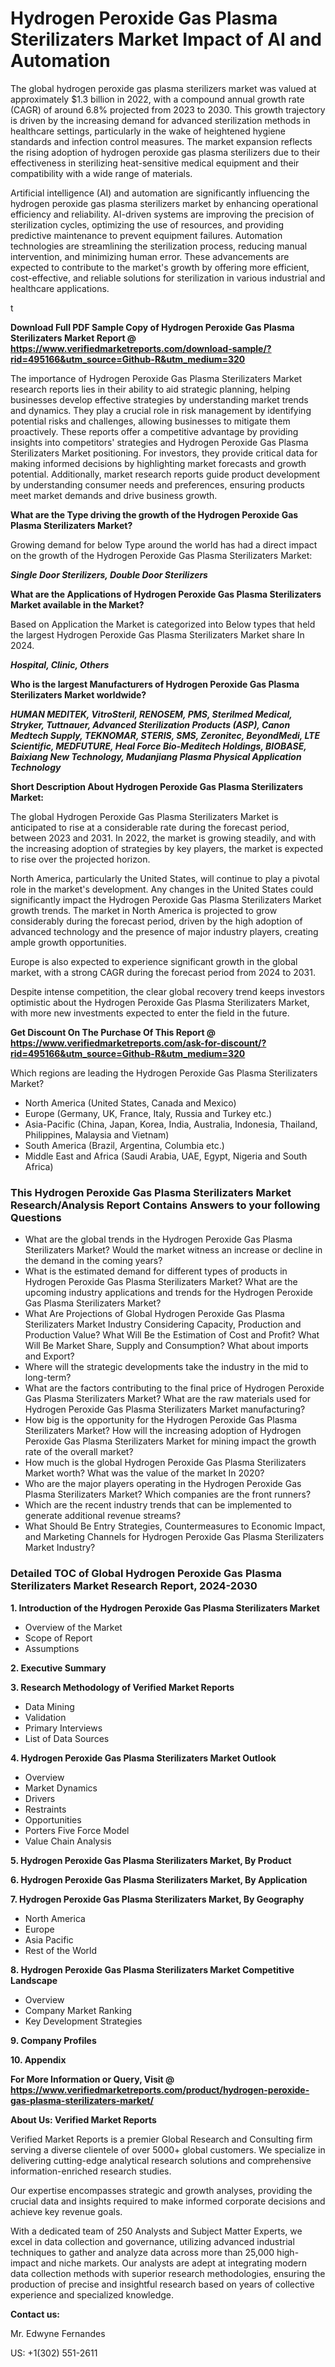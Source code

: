 <meta name="title" content="Global  Hydrogen Peroxide Gas Plasma Sterilizaters Market Impact of AI and Automation"><meta name="description" content="  The global hydrogen peroxide gas plasma sterilizers market was valued at approximately $1.3 billion in 2022, with a compound annual growth rate (CAGR) of around 6.8%"><meta name="title" content=" Hydrogen Peroxide Gas Plasma Sterilizaters Market Size, Share, Scope, Trends, Growth, Opportunities, Analysis, Forecast"> <h1>Hydrogen Peroxide Gas Plasma Sterilizaters Market Impact of AI and Automation</h1> <p>The global hydrogen peroxide gas plasma sterilizers market was valued at approximately $1.3 billion in 2022, with a compound annual growth rate (CAGR) of around 6.8% projected from 2023 to 2030. This growth trajectory is driven by the increasing demand for advanced sterilization methods in healthcare settings, particularly in the wake of heightened hygiene standards and infection control measures. The market expansion reflects the rising adoption of hydrogen peroxide gas plasma sterilizers due to their effectiveness in sterilizing heat-sensitive medical equipment and their compatibility with a wide range of materials.</p> <p>Artificial intelligence (AI) and automation are significantly influencing the hydrogen peroxide gas plasma sterilizers market by enhancing operational efficiency and reliability. AI-driven systems are improving the precision of sterilization cycles, optimizing the use of resources, and providing predictive maintenance to prevent equipment failures. Automation technologies are streamlining the sterilization process, reducing manual intervention, and minimizing human error. These advancements are expected to contribute to the market's growth by offering more efficient, cost-effective, and reliable solutions for sterilization in various industrial and healthcare applications.</p> t</p><p id="" class=""><strong>Download Full PDF Sample Copy of Hydrogen Peroxide Gas Plasma Sterilizaters Market Report @ <a href="https://www.verifiedmarketreports.com/download-sample/?rid=495166&utm_source=Github-R&utm_medium=320" target="_blank">https://www.verifiedmarketreports.com/download-sample/?rid=495166&utm_source=Github-R&utm_medium=320</a></strong></p><p>The importance of&nbsp;Hydrogen Peroxide Gas Plasma Sterilizaters Market research reports lies in their ability to aid strategic planning, helping businesses develop effective strategies by understanding market trends and dynamics. They play a crucial role in risk management by identifying potential risks and challenges, allowing businesses to mitigate them proactively. These reports offer a competitive advantage by providing insights into competitors' strategies and Hydrogen Peroxide Gas Plasma Sterilizaters Market positioning. For investors, they provide critical data for making informed decisions by highlighting market forecasts and growth potential. Additionally, market research reports guide product development by understanding consumer needs and preferences, ensuring products meet market demands and drive business growth.</p><p><strong>What are the&nbsp;Type driving the growth of the Hydrogen Peroxide Gas Plasma Sterilizaters Market?</strong></p><p id="" class="">Growing demand for below Type around the world has had a direct impact on the growth of the Hydrogen Peroxide Gas Plasma Sterilizaters Market:</p><em><strong>Single Door Sterilizers, Double Door Sterilizers</strong></em></p><strong>What are the&nbsp;Applications&nbsp;of Hydrogen Peroxide Gas Plasma Sterilizaters Market available in the Market?</strong></p><p id="" class="">Based on Application the Market is categorized into Below types that held the largest Hydrogen Peroxide Gas Plasma Sterilizaters Market share In 2024.</p><em><strong>Hospital, Clinic, Others</strong></em></p><strong>Who is the largest Manufacturers of Hydrogen Peroxide Gas Plasma Sterilizaters Market worldwide?</strong></p><p><em><strong>HUMAN MEDITEK, VitroSteril, RENOSEM, PMS, Sterilmed Medical, Stryker, Tuttnauer, Advanced Sterilization Products (ASP), Canon Medtech Supply, TEKNOMAR, STERIS, SMS, Zeronitec, BeyondMedi, LTE Scientific, MEDFUTURE, Heal Force Bio-Meditech Holdings, BIOBASE, Baixiang New Technology, Mudanjiang Plasma Physical Application Technology</strong></em></p><p id="" class=""><strong>Short Description About Hydrogen Peroxide Gas Plasma Sterilizaters Market:</strong></p><p>The global Hydrogen Peroxide Gas Plasma Sterilizaters Market is anticipated to rise at a considerable rate during the forecast period, between 2023 and 2031. In 2022, the market is growing steadily, and with the increasing adoption of strategies by key players, the market is expected to rise over the projected horizon.</p><p>North America, particularly the United States, will continue to play a pivotal role in the market's development. Any changes in the United States could significantly impact the Hydrogen Peroxide Gas Plasma Sterilizaters Market growth trends. The market in North America is projected to grow considerably during the forecast period, driven by the high adoption of advanced technology and the presence of major industry players, creating ample growth opportunities.</p><p>Europe is also expected to experience significant growth in the global market, with a strong CAGR during the forecast period from 2024 to 2031.</p><p>Despite intense competition, the clear global recovery trend keeps investors optimistic about the Hydrogen Peroxide Gas Plasma Sterilizaters Market, with more new investments expected to enter the field in the future.</p><p id="" class=""><strong>Get Discount On The Purchase Of This Report @ <a href="https://www.verifiedmarketreports.com/ask-for-discount/?rid=495166&utm_source=Github-R&utm_medium=320" target="_blank">https://www.verifiedmarketreports.com/ask-for-discount/?rid=495166&utm_source=Github-R&utm_medium=320</a></strong></p>Which regions are leading the Hydrogen Peroxide Gas Plasma Sterilizaters Market?</p><ul><li>North America (United States, Canada and Mexico)</li><li>Europe (Germany, UK, France, Italy, Russia and Turkey etc.)</li><li>Asia-Pacific (China, Japan, Korea, India, Australia, Indonesia, Thailand, Philippines, Malaysia and Vietnam)</li><li>South America (Brazil, Argentina, Columbia etc.)</li><li>Middle East and Africa (Saudi Arabia, UAE, Egypt, Nigeria and South Africa)</li></ul><h3 id="" class="">This Hydrogen Peroxide Gas Plasma Sterilizaters Market Research/Analysis Report Contains Answers to your following Questions</h3><ul><li>What are the global trends in the Hydrogen Peroxide Gas Plasma Sterilizaters Market? Would the market witness an increase or decline in the demand in the coming years?</li><li>What is the estimated demand for different types of products in Hydrogen Peroxide Gas Plasma Sterilizaters Market? What are the upcoming industry applications and trends for the Hydrogen Peroxide Gas Plasma Sterilizaters Market?</li><li>What Are Projections of Global Hydrogen Peroxide Gas Plasma Sterilizaters Market Industry Considering Capacity, Production and Production Value? What Will Be the Estimation of Cost and Profit? What Will Be Market Share, Supply and Consumption? What about imports and Export?</li><li>Where will the strategic developments take the industry in the mid to long-term?</li><li>What are the factors contributing to the final price of Hydrogen Peroxide Gas Plasma Sterilizaters Market? What are the raw materials used for Hydrogen Peroxide Gas Plasma Sterilizaters Market manufacturing?</li><li>How big is the opportunity for the Hydrogen Peroxide Gas Plasma Sterilizaters Market? How will the increasing adoption of Hydrogen Peroxide Gas Plasma Sterilizaters Market for mining impact the growth rate of the overall market?</li><li>How much is the global Hydrogen Peroxide Gas Plasma Sterilizaters Market worth? What was the value of the market In 2020?</li><li>Who are the major players operating in the Hydrogen Peroxide Gas Plasma Sterilizaters Market? Which companies are the front runners?</li><li>Which are the recent industry trends that can be implemented to generate additional revenue streams?</li><li>What Should Be Entry Strategies, Countermeasures to Economic Impact, and Marketing Channels for Hydrogen Peroxide Gas Plasma Sterilizaters Market Industry?</li></ul><h3 id="" class="">Detailed TOC of Global Hydrogen Peroxide Gas Plasma Sterilizaters Market Research Report, 2024-2030</h3><p id="" class=""><strong>1. Introduction of the Hydrogen Peroxide Gas Plasma Sterilizaters Market</strong></p><ul><li>Overview of the Market</li><li>Scope of Report</li><li>Assumptions</li></ul><p id="" class=""><strong>2. Executive Summary</strong></p><p id="" class=""><strong>3. Research Methodology of Verified Market Reports</strong></p><ul><li>Data Mining</li><li>Validation</li><li>Primary Interviews</li><li>List of Data Sources</li></ul><p id="" class=""><strong>4. Hydrogen Peroxide Gas Plasma Sterilizaters Market Outlook</strong></p><ul><li>Overview</li><li>Market Dynamics</li><li>Drivers</li><li>Restraints</li><li>Opportunities</li><li>Porters Five Force Model</li><li>Value Chain Analysis</li></ul><p id="" class=""><strong>5. Hydrogen Peroxide Gas Plasma Sterilizaters Market, By Product</strong></p><p id="" class=""><strong>6. Hydrogen Peroxide Gas Plasma Sterilizaters Market, By Application</strong></p><p id="" class=""><strong>7. Hydrogen Peroxide Gas Plasma Sterilizaters Market, By Geography</strong></p><ul><li>North America</li><li>Europe</li><li>Asia Pacific</li><li>Rest of the World</li></ul><p id="" class=""><strong>8. Hydrogen Peroxide Gas Plasma Sterilizaters Market Competitive Landscape</strong></p><ul><li>Overview</li><li>Company Market Ranking</li><li>Key Development Strategies</li></ul><p id="" class=""><strong>9. Company Profiles</strong></p><p id="" class=""><strong>10. Appendix</strong></p><p id="" class=""><strong>For More Information or Query, Visit @ <a href="https://www.verifiedmarketreports.com/product/hydrogen-peroxide-gas-plasma-sterilizaters-market/" target="_blank">https://www.verifiedmarketreports.com/product/hydrogen-peroxide-gas-plasma-sterilizaters-market/</a></strong></p><p id="" class=""><strong>About Us: Verified Market Reports</strong></p><p id="" class="">Verified Market Reports is a premier Global Research and Consulting firm serving a diverse clientele of over 5000+ global customers. We specialize in delivering cutting-edge analytical research solutions and comprehensive information-enriched research studies.</p><p id="" class="">Our expertise encompasses strategic and growth analyses, providing the crucial data and insights required to make informed corporate decisions and achieve key revenue goals.</p><p id="" class="">With a dedicated team of 250 Analysts and Subject Matter Experts, we excel in data collection and governance, utilizing advanced industrial techniques to gather and analyze data across more than 25,000 high-impact and niche markets. Our analysts are adept at integrating modern data collection methods with superior research methodologies, ensuring the production of precise and insightful research based on years of collective experience and specialized knowledge.</p><p id="" class=""><strong>Contact us:</strong></p><p id="" class="">Mr. Edwyne Fernandes</p><p id="" class="">US: +1(302) 551-2611</p>